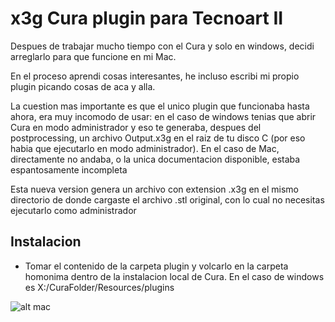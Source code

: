 x3g Cura plugin para Tecnoart II
==


Despues de trabajar mucho tiempo con el Cura y solo en windows, decidi arreglarlo para que funcione en mi Mac.

En el proceso aprendi cosas interesantes, he incluso escribi mi propio plugin picando cosas de aca y alla.

La cuestion mas importante es que el unico plugin que funcionaba hasta ahora, era muy incomodo de usar: en el caso de windows tenias que abrir Cura en modo administrador y eso te generaba, despues del postprocessing, un archivo Output.x3g en el raiz de tu disco C (por eso habia que ejecutarlo en modo administrador). En el caso de Mac, directamente no andaba, o la unica documentacion disponible, estaba espantosamente incompleta

Esta nueva version genera un archivo con extension .x3g en el mismo directorio de donde cargaste el archivo .stl original, con lo cual no necesitas ejecutarlo como administrador

## Instalacion

* Tomar el contenido de la carpeta plugin y volcarlo en la carpeta homonima dentro de la instalacion local de Cura. En el caso de windows es X:/CuraFolder/Resources/plugins

![alt mac](https://github.com/diegoram/x3gTecnoArtPlugin/blob/master/img/1.png)
